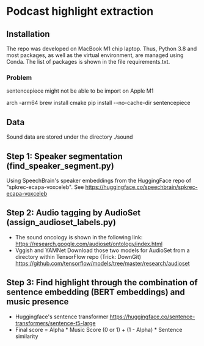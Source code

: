 # Podcast highlight extraction

## Installation
The repo was developed on MacBook M1 chip laptop. Thus, Python 3.8 and most packages, as well as the virtual 
environment, are managed using Conda. The list of packages is shown in the file requirements.txt.

### Problem
sentencepiece might not be able to be import on Apple M1

arch -arm64 brew install cmake
pip install --no-cache-dir sentencepiece


## Data
Sound data are stored under the directory ./sound

## Step 1: Speaker segmentation (find_speaker_segment.py)
Using SpeechBrain's speaker embeddings from the HuggingFace repo of "spkrec-ecapa-voxceleb".
See https://huggingface.co/speechbrain/spkrec-ecapa-voxceleb

## Step 2: Audio tagging by AudioSet (assign_audioset_labels.py)
- The sound oncology is shown in the following link:
https://research.google.com/audioset/ontology/index.html
- Vggish and YAMNet
Download those two models for AudioSet from a directory within TensorFlow repo (Trick: DownGit)
https://github.com/tensorflow/models/tree/master/research/audioset

## Step 3: Find highlight through the combination of sentence embedding (BERT embeddings) and music presence
- Huggingface's sentence transformer
https://huggingface.co/sentence-transformers/sentence-t5-large
- Final score  = Alpha * Music Score (0 or 1) + (1 - Alpha) * Sentence similarity


